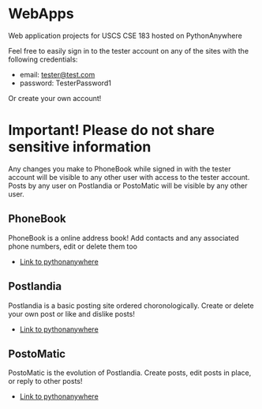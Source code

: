 # WebApps
Web application projects for USCS CSE 183 hosted on PythonAnywhere

Feel free to easily sign in to the tester account on any of the sites with the following credentials:<br/>
  - email: tester@test.com <br/>
  - password: TesterPassword1

Or create your own account!
  
# Important! Please do not share sensitive information
Any changes you make to PhoneBook while signed in with the tester account will be visible to any other user with access to the tester account. <br/>
Posts by any user on Postlandia or PostoMatic will be visible by any other user.

## PhoneBook
PhoneBook is a online address book! Add contacts and any associated phone numbers, edit or delete them too
 - [Link to pythonanywhere](https://jleckron.pythonanywhere.com/PhoneBook)
 

## Postlandia
Postlandia is a basic posting site ordered choronologically. Create or delete your own post or like and dislike posts!
 - [Link to pythonanywhere](https://jleckron.pythonanywhere.com/Postlandia)

## PostoMatic
PostoMatic is the evolution of Postlandia. Create posts, edit posts in place, or reply to other posts!
 - [Link to pythonanywhere](https://jleckron.pythonanywhere.com/PostoMatic)
